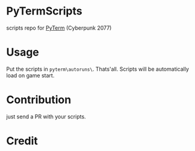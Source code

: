 # PyTermScripts
scripts repo for [PyTerm](https://www.nexusmods.com/cyberpunk2077/mods/223) (Cyberpunk 2077)

# Usage
Put the scripts in `pyterm\autoruns\`. Thats'all.
Scripts will be automatically load on game start.

# Contribution
just send a PR with your scripts.

# Credit
